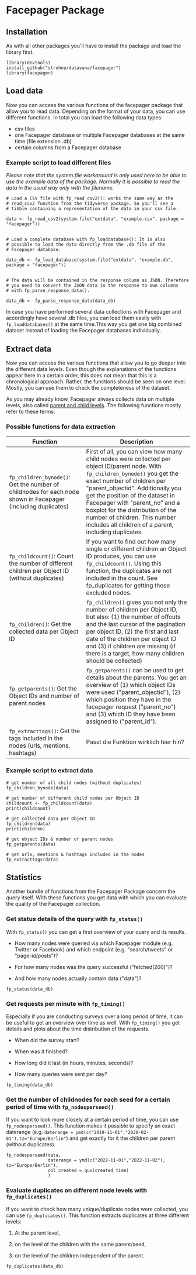 # Facepager Package


## Installation
As with all other packages you'll have to install the package and load the library first.

```
library(devtools)
install_github("strohne/datavana/facepager")
library(facepager)
```


## Load data

Now you can access the various functions of the facepager package that allow you to read data. Depending on the format of your data, you can use different functions. In total you can load the following data types:

* csv files
* one Facepager database or multiple Facepager databases at the same time (file extension .db)
* certain columns from a Facepager database


### Example script to load different files

*Please note that the system.file workaround is only used here to be able to use the example data of the package. Normally it is possible to read the data in the usual way only with the filename.*

```
# Load a CSV file with fp_read_csv2(): works the same way as the
# read_csv2 function from the tidyverse package. So you'll see a
# tibble containing a representation of the data in your csv file.

data <- fp_read_csv2(system.file("extdata", "example.csv", package = "facepager"))


# Load a complete database with fp_loaddatabase(): It is also
# possible to load the data directly from the .db file of the
# Facepager database.

data_db <- fp_load_database(system.file("extdata", "example.db", package = "facepager"))


# The data will be contained in the response column as JSON. Therefore
# you need to convert the JSON data in the response to own columns
# with fp_parse_response_data().

data_db <- fp_parse_response_data(data_db)

```

In case you have performed several data collections with Facepager and accordingly have several .db files, you can load them easily with `fp_loaddatabases()` at the same time.This way you get one big combined dataset instead of loading the Facepager databases individually.


## Extract data

Now you can access the various functions that allow you to go deeper into the different data levels. Even though the explanations of the functions appear here in a certain order, this does not mean that this is a chronological approach. Rather, the functions should be seen on one level. Mostly, you can use them to check the completeness of the dataset.

As you may already know, Facepager always collects data on multiple levels, also called [parent and child levels](https://github.com/strohne/Facepager/wiki/URLs,-Placeholders,-Nodes-and-Keys#nodes). The following functions mostly refer to these terms.

### Possible functions for data extraction

| Function | Description |
| -------- | ----------- |
|`fp_children_bynode()`: Get the number of childnodes for each node shown in Facepager (including duplicates) | First of all, you can view how many child nodes were collected per object ID/parent node. With `fp_children_bynode()` you get the exact number of children per "parent_objectid". Additionally you get the position of the dataset in Facepager with "parent_no" and a boxplot for the distribution of the number of children. This number includes all children of a parent, including duplicates.|
| `fp_childcount()`: Count the number of different children per Object ID (without duplicates) | If you want to find out how many single or different children an Object ID produces, you can use `fp_childcount()`. Using this function, the duplicates are not included in the count. See fp_duplicates for getting these excluded nodes.|
| `fp_children()`: Get the collected data per Object ID |`fp_children()` gives you not only the number of children per Object ID, but also: (1) the number of offcuts and the last cursor of the pagination per object ID, (2) the first and last date of the children per object ID and (3) if children are missing (if there is a target, how many children should be collected) |
| `fp_getparents()`: Get the Object IDs and number of parent nodes | `fp_getparents()` can be used to get details about the parents. You get an overview of (1) which object IDs were used ("parent_objectid"), (2) which position they have in the facepager request ("parent_no") and (3) which ID they have been assigned to ("parent_id").|
| `fp_extracttags()`: Get the tags included in the nodes (urls, mentions, hashtags) | Passt die Funktion wirklich hier hin? |


### Example script to extract data

```
# get number of all child nodes (without duplicates)
fp_children_bynode(data)

# get number of different child nodes per Object ID
childcount <- fp_childcount(data)
print(childcount)

# get collected data per Object ID
fp_children(data)
print(children)

# get object IDs & number of parent nodes
fp_getparents(data)

# get urls, mentions & hashtags included in the nodes
fp_extracttags(data)

```

## Statistics 

Another bundle of functions from the Facepager Package concern the query itself. With these functions you get data with which you can evaluate the quality of the Facepager collection.


### Get status details of the query with `fp_status()`

With `fp_status()` you can get a first overview of your query and its results.

* How many nodes were queried via which Facepager module (e.g. Twitter or Facebook) and which endpoint (e.g. "search/tweets" or "page-id/posts")?

* For how many nodes was the query successful ("fetched(200)")?

* And how many nodes actually contain data ("data")?

```
fp_status(data_db)
```

### Get requests per minute with `fp_timing()`

Especially if you are conducting surveys over a long period of time, it can be useful to get an overview over time as well. With `fp_timing()` you get details and plots about the time distribution of the requests.

* When did the survey start?

* When was it finished?

* How long did it last (in hours, minutes, seconds)?

* How many queries were sent per day?

```
fp_timing(data_db)
```


### Get the number of childnodes for each seed for a certain period of time with `fp_nodesperseed()`

If you want to look more closely at a certain period of time, you can use `fp_nodesperseed()`. This function makes it possible to specify an exact daterange (e.g. `daterange = ymd(c("2019-11-01","2020-02-01"),tz="Europe/Berlin"`) and get exactly for it the children per parent (without duplicates).

```
fp_nodesperseed(data,
                daterange = ymd(c("2022-11-01","2022-11-02"), tz="Europe/Berlin"),
                col_created = quo(created_time)
                )

```

### Evaluate duplicates on different node levels with `fp_duplicates()`

If you want to check how many unique/duplicate nodes were collected, you can use `fp_duplicates()`. This function extracts duplicates at three different levels:

1. At the parent level,

2. on the level of the children with the same parent/seed,

3. on the level of the children independent of the parent.

```
fp_duplicates(data_db)

```

